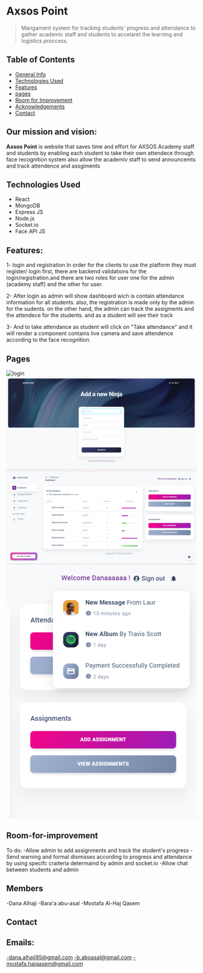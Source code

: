 # Axsos Point
>Mangament system for tracking students' progress and attendance to gather academic staff and students to accelaret the learning and logistics proccess.

## Table of Contents
* [General Info](#our-mission)
* [Technologies Used](#technologies-used)
* [Features](#features)
* [pages](#Pages)
* [Room for Improvement](#room-for-improvement)
* [Acknowledgements](#members)
* [Contact](#contact)

## Our mission and vision:
**Axsos Point** is website that saves time and effort for AXSOS Academy staff and students by enabling each student to take their own attendece through face recognition system also allow the academiv staff to send announcemts and track attendence and assgiments

## Technologies Used
- React
- MongoDB
- Express JS
- Node.js
- Socket.io 
- Face API JS

## Features:

1- login and registration
In order for the clients  to use the platform they must register/ login first,
there are backend validations for the login/registration.and there are two roles for user one for the admin (academy staff) and the other for user. 

2- After login as admin will show dashboard wich is contain attendance information for all students. also, the registration is made only by the admin for the sudents.
on the other hand, the admin can track the assigments and the attendece for the students.
and as a student will see their track

3- And to take attendance as student will click on "Take attendance" and it will render a component contains live camera and save attendence according to the face recognition. 

## Pages

![login](https://github.com/MostafaHQ/MERN-Project/blob/master/images/HomePage.PNG)
![registeration](https://github.com/MostafaHQ/MERN-Project/blob/master/images/Registration.PNG)
![dashboared](https://github.com/MostafaHQ/MERN-Project/blob/master/images/Dashboard.PNG)
![notification](https://github.com/MostafaHQ/MERN-Project/blob/master/images/AnnouncmentsForStudents.PNG)

## Room-for-improvement
To do:
-Allow admin to add assignments and track the student's progress 
-Send warning and formal dismisses according to progress and attendance by using specifc craiteria determaind by admin and socket.io
-Allow chat between students and admin

## Members
-Dana Alhaji
-Bara'a abu-asal
-Mostafa Al-Haj Qasem

## Contact
## Emails: 

-dana.alhaji95@gmail.com
-b.aboasal@gmail.com
-mostafa.hajqasem@gmail.com





